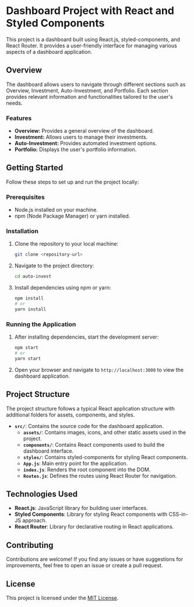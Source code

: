 # Dashboard Project with React and Styled Components

This project is a dashboard built using React.js, styled-components, and React Router. It provides a user-friendly interface for managing various aspects of a dashboard application.

## Overview

The dashboard allows users to navigate through different sections such as Overview, Investment, Auto-Investment, and Portfolio. Each section provides relevant information and functionalities tailored to the user's needs.

### Features

- **Overview:** Provides a general overview of the dashboard.
- **Investment:** Allows users to manage their investments.
- **Auto-Investment:** Provides automated investment options.
- **Portfolio:** Displays the user's portfolio information.

## Getting Started

Follow these steps to set up and run the project locally:

### Prerequisites

- Node.js installed on your machine.
- npm (Node Package Manager) or yarn installed.

### Installation

1. Clone the repository to your local machine:

   ```bash
   git clone <repository-url>
   ```

2. Navigate to the project directory:

   ```bash
   cd auto-invest
   ```

3. Install dependencies using npm or yarn:

   ```bash
   npm install
   # or
   yarn install
   ```

### Running the Application

1. After installing dependencies, start the development server:

   ```bash
   npm start
   # or
   yarn start
   ```

2. Open your browser and navigate to `http://localhost:3000` to view the dashboard application.

## Project Structure

The project structure follows a typical React application structure with additional folders for assets, components, and styles.

- **`src/`**: Contains the source code for the dashboard application.
  - **`assets/`**: Contains images, icons, and other static assets used in the project.
  - **`components/`**: Contains React components used to build the dashboard interface.
  - **`styles/`**: Contains styled-components for styling React components.
  - **`App.js`**: Main entry point for the application.
  - **`index.js`**: Renders the root component into the DOM.
  - **`Routes.js`**: Defines the routes using React Router for navigation.

## Technologies Used

- **React.js**: JavaScript library for building user interfaces.
- **Styled Components**: Library for styling React components with CSS-in-JS approach.
- **React Router**: Library for declarative routing in React applications.

## Contributing

Contributions are welcome! If you find any issues or have suggestions for improvements, feel free to open an issue or create a pull request.

## License

This project is licensed under the [MIT License](LICENSE).
